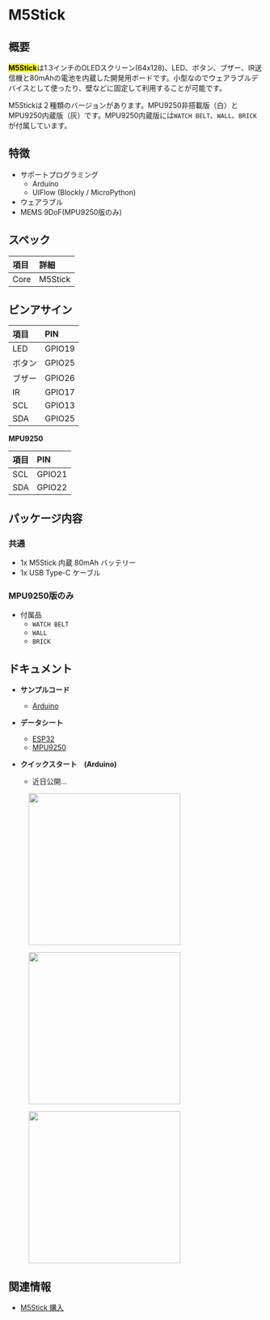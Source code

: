 # M5Stick

## 概要

<mark>**M5Stick**</mark>は1.3インチのOLEDスクリーン(64x128)、LED、ボタン、ブザー、IR送信機と80mAhの電池を内蔵した開発用ボードです。小型なのでウェアラブルデバイスとして使ったり、壁などに固定して利用することが可能です。

M5Stickは２種類のバージョンがあります。MPU9250非搭載版（白）とMPU9250内蔵版（灰）です。MPU9250内蔵版には`WATCH BELT`、`WALL`、`BRICK`が付属しています。

## 特徴

- サポートプログラミング
  - Arduino
  - UIFlow (Blockly / MicroPython)
- ウェアラブル
- MEMS 9DoF(MPU9250版のみ)

## スペック

|項目|詳細|
|:---|:---|
|Core|M5Stick|

## ピンアサイン

|項目|PIN|
|:---|:---|
|LED|GPIO19|
|ボタン|GPIO25|
|ブザー|GPIO26|
|IR|GPIO17|
|SCL|GPIO13|
|SDA|GPIO25|

**MPU9250**

|項目|PIN|
|:---|:---|
|SCL|GPIO21|
|SDA|GPIO22|

## パッケージ内容

### 共通

- 1x M5Stick 内蔵 80mAh バッテリー
- 1x USB Type-C ケーブル

### MPU9250版のみ

- 付属品
  - `WATCH BELT`
  - `WALL`
  - `BRICK`

## ドキュメント

- **サンプルコード**
  - [Arduino](https://github.com/m5stack/M5Stack/tree/master/examples/Stick/FactoryTest)

- **データシート**
  - [ESP32](https://www.espressif.com/sites/default/files/documentation/esp32_datasheet_cn.pdf)
  - [MPU9250](https://www.invensense.com/wp-content/uploads/2015/02/PS-MPU-9250A-01-v1.1.pdf)

- **クイックスタート　(Arduino)**
  - 近日公開...

<figure>
    <img src="assets/img/product_pics/core/minicore/m5stick/m5stick_01.jpg" height="300" width="300">
</figure>

<figure>
    <img src="assets/img/product_pics/core/minicore/m5stick/m5stick_02.jpg" height="300" width="300">
</figure>

<figure>
    <img src="assets/img/product_pics/core/minicore/m5stick/m5stick_03.jpg" height="300" width="300">
</figure>

## 関連情報

- [M5Stick 購入](https://www.aliexpress.com/store/product/M5Stack-Official-New-M5Stick-Mini-Development-Kit-ESP32-1-3-OLED-80mAh-Battery-Inside-Buzzer-IR/3226069_32947692973.html?spm=a2g1y.12024536.productList_5885011.subject_1)